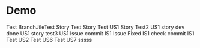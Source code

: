 # Demo
Test
BranchJileTest
Story Test
Story Test US1
Story Test2 US1
story dev done US1
story test3 US1
Issue commit IS1
Issue Fixed IS1
check commit IS1
Test US2
Test US6
Test US7
sssss
